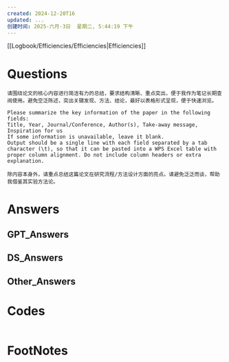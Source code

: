 ```yaml
---
created: 2024-12-20T16
updated: ...
创建时间: 2025-六月-3日  星期二, 5:44:19 下午
---
```

[[Logbook/Efficiencies/Efficiencies|Efficiencies]]

# Questions




```text
请围绕论文的核心内容进行简洁有力的总结，要求结构清晰、重点突出，便于我作为笔记长期查阅使用。避免空泛陈述，突出关键发现、方法、结论，最好以表格形式呈现，便于快速浏览。
```


```text
Please summarize the key information of the paper in the following fields:
Title, Year, Journal/Conference, Author(s), Take-away message, Inspiration for us
If some information is unavailable, leave it blank.
Output should be a single line with each field separated by a tab character (\t), so that it can be pasted into a WPS Excel table with proper column alignment. Do not include column headers or extra explanation.
```


```
除内容本身外，请重点总结这篇论文在研究流程/方法设计方面的亮点。请避免泛泛而谈，帮助我借鉴其实验方法论。
```

# Answers

## GPT_Answers


## DS_Answers


## Other_Answers


# Codes

```python

```


# FootNotes
